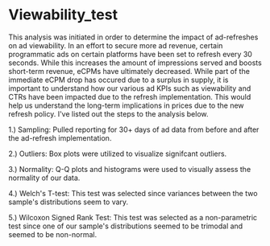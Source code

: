 # Viewability_test

This analysis was initiated in order to determine the impact of ad-refreshes on ad viewability. In an effort to secure more ad revenue, certain programmatic ads on certain platforms have been set to refresh every 30 seconds. While this increases the amount of impressions served and boosts short-term revenue, eCPMs have ultimately decreased. While part of the immediate eCPM drop has occured due to a surplus in supply, it is important to understand how our various ad KPIs such as viewability and CTRs have been impacted due to the refresh implementation. This would help us understand the long-term implications in prices due to the new refresh policy. I've listed out the steps to the analysis below.

1.) Sampling: Pulled reporting for 30+ days of ad data from before and after the ad-refresh implementation.

2.) Outliers: Box plots were utilized to visualize signifcant outliers.

3.) Normality: Q-Q plots and histograms were used to visually assess the normality of our data.

4.) Welch's T-test: This test was selected since variances between the two sample's distributions seem to vary.

5.) Wilcoxon Signed Rank Test: This test was selected as a non-parametric test since one of our sample's distributions seemed to be trimodal and seemed to be non-normal.
